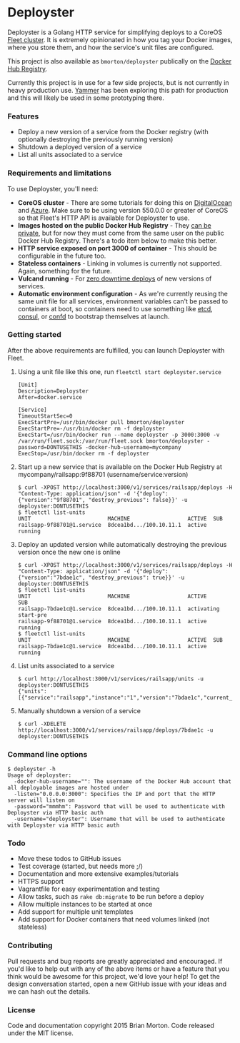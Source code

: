 # Deployster

Deployster is a Golang HTTP service for simplifying deploys to a CoreOS [Fleet cluster][fleet-cluster].  It is extremely opinionated in how you tag your Docker images, where you store them, and how the service's unit files are configured.

This project is also available as `bmorton/deployster` publically on the [Docker Hub Registry][deployster-docker-hub].

Currently this project is in use for a few side projects, but is not currently in heavy production use.  [Yammer][yammer] has been exploring this path for production and this will likely be used in some prototyping there.


### Features
* Deploy a new version of a service from the Docker registry (with optionally destroying the previously running version)
* Shutdown a deployed version of a service
* List all units associated to a service


### Requirements and limitations

To use Deployster, you'll need:

* **CoreOS cluster** - There are some tutorials for doing this on [DigitalOcean][digitalocean] and [Azure][azure].  Make sure to be using version 550.0.0 or greater of CoreOS so that Fleet's HTTP API is available for Deployster to use.
* **Images hosted on the public Docker Hub Registry** - They [can be private][registry-authentication], but for now they must come from the same user on the public Docker Hub Registry.  There's a todo item below to make this better.
* **HTTP service exposed on port 3000 of container** - This should be configurable in the future too.
* **Stateless containers** - Linking in volumes is currently not supported.  Again, something for the future.
* **Vulcand running** - For [zero downtime deploys][zero-downtime] of new versions of services.
* **Automatic environment configuration** - As we're currently reusing the same unit file for all services, environment variables can't be passed to containers at boot, so containers need to use something like [etcd], [consul], or [confd][confd] to bootstrap themselves at launch.


### Getting started

After the above requirements are fulfilled, you can launch Deployster with Fleet.

1. Using a unit file like this one, run `fleetctl start deployster.service`

    ```
    [Unit]
    Description=Deployster
    After=docker.service

    [Service]
    TimeoutStartSec=0
    ExecStartPre=/usr/bin/docker pull bmorton/deployster
    ExecStartPre=-/usr/bin/docker rm -f deployster
    ExecStart=/usr/bin/docker run --name deployster -p 3000:3000 -v /var/run/fleet.sock:/var/run/fleet.sock bmorton/deployster -password=DONTUSETHIS -docker-hub-username=mycompany
    ExecStop=/usr/bin/docker rm -f deployster
    ```

2. Start up a new service that is available on the Docker Hub Registry at mycompany/railsapp:9f88701 (username/service:version)

    ```ShellSession
    $ curl -XPOST http://localhost:3000/v1/services/railsapp/deploys -H "Content-Type: application/json" -d '{"deploy":{"version":"9f88701", "destroy_previous": false}}' -u deployster:DONTUSETHIS
    $ fleetctl list-units
    UNIT                        MACHINE                  ACTIVE  SUB
    railsapp-9f88701@1.service  8dcea1bd.../100.10.11.1  active  running
    ```

3. Deploy an updated version while automatically destroying the previous version once the new one is online

    ```ShellSession
    $ curl -XPOST http://localhost:3000/v1/services/railsapp/deploys -H "Content-Type: application/json" -d '{"deploy":{"version":"7bdae1c", "destroy_previous": true}}' -u deployster:DONTUSETHIS
    $ fleetctl list-units
    UNIT                        MACHINE                  ACTIVE      SUB
    railsapp-7bdae1c@1.service  8dcea1bd.../100.10.11.1  activating  start-pre
    railsapp-9f88701@1.service  8dcea1bd.../100.10.11.1  active      running
    $ fleetctl list-units
    UNIT                        MACHINE                  ACTIVE  SUB
    railsapp-7bdae1c@1.service  8dcea1bd.../100.10.11.1  active  running
    ```

4. List units associated to a service

    ```ShellSession
    $ curl http://localhost:3000/v1/services/railsapp/units -u deployster:DONTUSETHIS
    {"units":[{"service":"railsapp","instance":"1","version":"7bdae1c","current_state":"launched","desired_state":"launched","machine_id":"8dcea1bd8c304e1bbe2c25dce526109c"}]}
    ```

5. Manually shutdown a version of a service

    ```ShellSession
    $ curl -XDELETE http://localhost:3000/v1/services/railsapp/deploys/7bdae1c -u deployster:DONTUSETHIS
    ```


### Command line options

```ShellSession
$ deployster -h
Usage of deployster:
  -docker-hub-username="": The username of the Docker Hub account that all deployable images are hosted under
  -listen="0.0.0.0:3000": Specifies the IP and port that the HTTP server will listen on
  -password="mmmhm": Password that will be used to authenticate with Deployster via HTTP basic auth
  -username="deployster": Username that will be used to authenticate with Deployster via HTTP basic auth
```


### Todo

* Move these todos to GitHub issues
* Test coverage (started, but needs more ;/)
* Documentation and more extensive examples/tutorials
* HTTPS support
* Vagrantfile for easy experimentation and testing
* Allow tasks, such as `rake db:migrate` to be run before a deploy
* Allow multiple instances to be started at once
* Add support for multiple unit templates
* Add support for Docker containers that need volumes linked (not stateless)


### Contributing

Pull requests and bug reports are greatly appreciated and encouraged.  If you'd like to help out with any of the above items or have a feature that you think would be awesome for this project, we'd love your help!  To get the design conversation started, open a new GitHub issue with your ideas and we can hash out the details.


### License

Code and documentation copyright 2015 Brian Morton. Code released under the MIT license.

[fleet-cluster]: https://coreos.com/using-coreos/clustering/
[deployster-docker-hub]: https://registry.hub.docker.com/u/bmorton/deployster/
[yammer]: https://www.yammer.com
[digitalocean]: https://www.digitalocean.com/community/tutorials/how-to-set-up-a-coreos-cluster-on-digitalocean
[azure]: https://coreos.com/docs/running-coreos/cloud-providers/azure
[registry-authentication]: https://coreos.com/docs/launching-containers/building/registry-authentication/
[zero-downtime]: https://coreos.com/blog/zero-downtime-frontend-deploys-vulcand/
[etcd]: https://github.com/coreos/etcd
[consul]: https://www.consul.io
[confd]: https://github.com/kelseyhightower/confd
